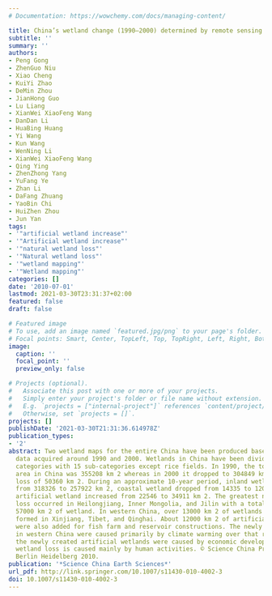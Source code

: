 ```yaml
---
# Documentation: https://wowchemy.com/docs/managing-content/

title: China’s wetland change (1990–2000) determined by remote sensing
subtitle: ''
summary: ''
authors:
- Peng Gong
- ZhenGuo Niu
- Xiao Cheng
- KuiYi Zhao
- DeMin Zhou
- JianHong Guo
- Lu Liang
- XianWei XiaoFeng Wang
- DanDan Li
- HuaBing Huang
- Yi Wang
- Kun Wang
- WenNing Li
- XianWei XiaoFeng Wang
- Qing Ying
- ZhenZhong Yang
- YuFang Ye
- Zhan Li
- DaFang Zhuang
- YaoBin Chi
- HuiZhen Zhou
- Jun Yan
tags:
- '"artificial wetland increase"'
- '"Artificial wetland increase"'
- '"natural wetland loss"'
- '"Natural wetland loss"'
- '"wetland mapping"'
- '"Wetland mapping"'
categories: []
date: '2010-07-01'
lastmod: 2021-03-30T23:31:37+02:00
featured: false
draft: false

# Featured image
# To use, add an image named `featured.jpg/png` to your page's folder.
# Focal points: Smart, Center, TopLeft, Top, TopRight, Left, Right, BottomLeft, Bottom, BottomRight.
image:
  caption: ''
  focal_point: ''
  preview_only: false

# Projects (optional).
#   Associate this post with one or more of your projects.
#   Simply enter your project's folder or file name without extension.
#   E.g. `projects = ["internal-project"]` references `content/project/deep-learning/index.md`.
#   Otherwise, set `projects = []`.
projects: []
publishDate: '2021-03-30T21:31:36.614978Z'
publication_types:
- '2'
abstract: Two wetland maps for the entire China have been produced based on Landsat
  data acquired around 1990 and 2000. Wetlands in China have been divided into 3 broad
  categories with 15 sub-categories except rice fields. In 1990, the total wetland
  area in China was 355208 km 2 whereas in 2000 it dropped to 304849 km 2 with a net
  loss of 50360 km 2. During an approximate 10-year period, inland wetland reduced
  from 318326 to 257922 km 2, coastal wetland dropped from 14335 to 12015 km 2, while
  artificial wetland increased from 22546 to 34911 km 2. The greatest natural wetland
  loss occurred in Heilongjiang, Inner Mongolia, and Jilin with a total loss of over
  57000 km 2 of wetland. In western China, over 13000 km 2 of wetlands were newly
  formed in Xinjiang, Tibet, and Qinghai. About 12000 km 2 of artificial wetlands
  were also added for fish farm and reservoir constructions. The newly formed wetlands
  in western China were caused primarily by climate warming over that region whereas
  the newly created artificial wetlands were caused by economic developments. China's
  wetland loss is caused mainly by human activities. © Science China Press and Springer-Verlag
  Berlin Heidelberg 2010.
publication: '*Science China Earth Sciences*'
url_pdf: http://link.springer.com/10.1007/s11430-010-4002-3
doi: 10.1007/s11430-010-4002-3
---
```

